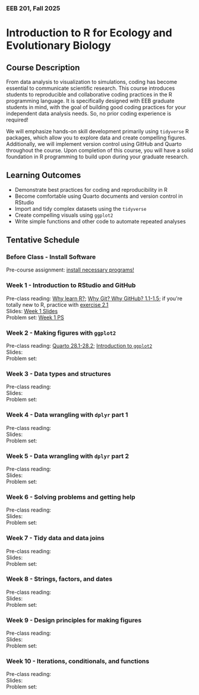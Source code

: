 ### EEB 201, Fall 2025

# Introduction to R for Ecology and Evolutionary Biology


## Course Description
From data analysis to visualization to simulations, coding has become essential to communicate scientific research. This course introduces students to reproducible and collaborative coding practices in the R programming language. It is specifically designed with EEB graduate students in mind, with the goal of building good coding practices for your independent data analysis needs. So, no prior coding experience is required! 

We will emphasize hands-on skill development primarily using `tidyverse` R packages, which allow you to explore data and create compelling figures. Additionally, we will implement version control using GitHub and Quarto throughout the course. Upon completion of this course, you will have a solid foundation in R programming to build upon during your graduate research.  

## Learning Outcomes
* Demonstrate best practices for coding and reproducibility in R
* Become comfortable using Quarto documents and version control in RStudio
* Import and tidy complex datasets using the `tidyverse`
* Create compelling visuals using `ggplot2`
* Write simple functions and other code to automate repeated analyses

## Tentative Schedule

### Before Class - Install Software
Pre-course assignment: [install necessary programs!](https://github.com/stepfanie-aguillon/eeb201-R-course/blob/main/install-guide.md)

### Week 1 - Introduction to RStudio and GitHub
Pre-class reading: [Why learn R?](https://datacarpentry.github.io/R-ecology-lesson/introduction-r-rstudio.html#why-learn-r); [Why Git? Why GitHub? 1.1-1.5](https://happygitwithr.com/big-picture); if you're totally new to R, practice with [exercise 2.1](https://stat545.com/r-basics.html) <br>
Slides: [Week 1 Slides](https://github.com/stepfanie-aguillon/eeb201-R-course/blob/main/slides/week1-slides.pdf) <br> 
Problem set: [Week 1 PS](https://github.com/stepfanie-aguillon/eeb201-R-course/blob/main/problem-sets/week1_PS.md) <br>

### Week 2 - Making figures with `ggplot2`
Pre-class reading: [Quarto 28.1-28.2](https://r4ds.hadley.nz/quarto.html#quarto-basics); [Introduction to `ggplot2`](https://ggplot2.tidyverse.org/articles/ggplot2.html) <br>
Slides: <br> 
Problem set: <br>

### Week 3 - Data types and structures
Pre-class reading: <br>
Slides: <br> 
Problem set: <br>

### Week 4 - Data wrangling with `dplyr` part 1
Pre-class reading: <br>
Slides: <br> 
Problem set: <br>

### Week 5 - Data wrangling with `dplyr` part 2
Pre-class reading: <br>
Slides: <br> 
Problem set: <br>

### Week 6 - Solving problems and getting help
Pre-class reading: <br>
Slides: <br> 
Problem set: <br>

### Week 7 - Tidy data and data joins
Pre-class reading: <br>
Slides: <br> 
Problem set: <br>

### Week 8 - Strings, factors, and dates
Pre-class reading: <br>
Slides: <br> 
Problem set: <br>

### Week 9 - Design principles for making figures
Pre-class reading: <br>
Slides: <br> 
Problem set: <br>

### Week 10 - Iterations, conditionals, and functions
Pre-class reading: <br>
Slides: <br> 
Problem set: <br>
